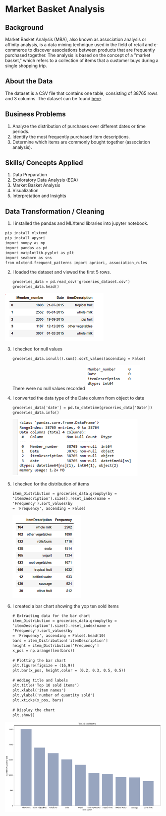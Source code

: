 # Market Basket Analysis 
## Background
Market Basket Analysis (MBA), also known as association analysis or affinity analysis, is a data mining technique used in the field of retail and e-commerce to discover associations between products that are frequently purchased together. The analysis is based on the concept of a "market basket," which refers to a collection of items that a customer buys during a single shopping trip.
## About the Data
The dataset is a CSV file that contains one table, consisting of 38765 rows and 3 columns. The dataset can be found [here](Groceries_dataset.csv).
## Business Problems
1. Analyze the distribution of purchases over different dates or time periods.
2. Identify the most frequently purchased item descriptions.
3. Determine which items are commonly bought together (association analysis).

## Skills/ Concepts Applied
1. Data Preparation
2. Exploratory Data Analysis (EDA)
3. Market Basket Analysis
4. Visualization
5. Interpretation and Insights

## Data Transformation / Cleaning
1. I installed the pandas and MLXtend libraries into jupyter notebook.
```
pip install mlxtend 
pip install apyori
import numpy as np
import pandas as pd
import matplotlib.pyplot as plt
import seaborn as sns
from mlxtend.frequent_patterns import apriori, association_rules
```

2. I loaded the dataset and viewed the first 5 rows.

   ```
   groceries_data = pd.read_csv('groceries_dataset.csv')
   groceries_data.head()
   ```
 ![](groceries_head.PNG)
 
3. I checked for null values
   ```
   groceries_data.isnull().sum().sort_values(ascending = False)
   ```
   There were no null values recorded
   ![](is_null.PNG)

4. I converted the data type of the Date column from object to date
   ```
   groceries_data['date'] = pd.to_datetime(groceries_data['Date'])
   groceries_data.info()
   ```
   ![](https://github.com/Cchioma/Market-Basket-Analysis-using-Apriori-Algorithm/blob/main/date_time.PNG)

5. I checked for the distribution of items
   ```
   item_Distribution = groceries_data.groupby(by = 
   'itemDescription').size().reset_index(name = 'Frequency').sort_values(by  
   = 'Frequency', ascending = False)
   ```
   ![](item_distribution.PNG)

6. I created a bar chart showing the yop ten sold items
   ```
   # Extracting data for the bar chart
   item_Distribution = groceries_data.groupby(by = 
   'itemDescription').size().reset_index(name = 'Frequency').sort_values(by  
   = 'Frequency', ascending = False).head(10)
   bars = item_Distribution['itemDescription']
   height = item_Distribution['Frequency']
   x_pos = np.arange(len(bars))

   # Plotting the bar chart
   plt.figure(figsize = (16,9))
   plt.bar(x_pos, height,color = (0.2, 0.3, 0.5, 0.5))

   # Adding title and labels
   plt.title('Top 10 sold items')
   plt.xlabel('item names')
   plt.ylabel('number of quantity sold')
   plt.xticks(x_pos, bars)
   
   # Display the chart
   plt.show()
   ```
![](top_sold_items.png)

   

   
   
   

   

